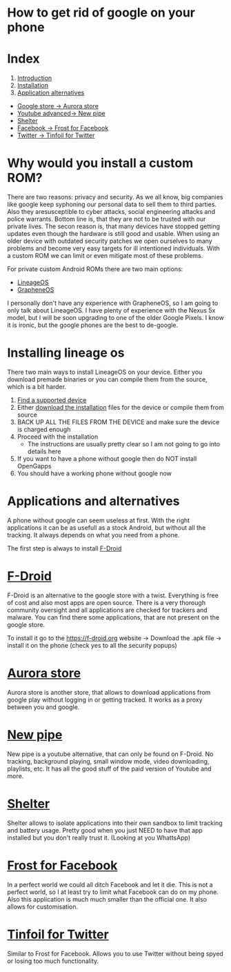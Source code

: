 # How to  get rid of google on your phone 

# Index
1. [Introduction](https://github.com/gamseb/degooglifyingYourPhone/#why-installing-a-custom-rom)
2. [Installation](https://github.com/gamseb/degooglifyingYourPhone/#installing-lineage-os)
3. [Application alternatives](https://github.com/gamseb/degooglifyingYourPhone/#applications-and-alternatives)
  * [Google store -> Aurora store](https://github.com/gamseb/degooglifyingYourPhone/#aurora-store)
  * [Youtube advanced-> New pipe](https://github.com/gamseb/degooglifyingYourPhone/#new-pipe)
  * [Shelter](https://github.com/gamseb/degooglifyingYourPhone/#shelter)
  * [Facebook -> Frost for Facebook](https://github.com/gamseb/degooglifyingYourPhone/#frost-for-facebook)
  * [Twitter -> Tinfoil for Twitter](https://github.com/gamseb/degooglifyingYourPhone/#tinfoil-for-twitter)


# Why would you install a custom ROM? 

There are two reasons: privacy and security. As we all know, big companies like google keep syphoning our personal data to sell them to third parties. Also they aresusceptible to cyber attacks, social engineering attacks and police warrants. Bottom line is, that they are not to be trusted with our  private lives. 
The secon reason is, that many devices have stopped getting updates even though the hardware is still good and usable. When using an older device with outdated security patches we open ourselves to many problems and become very easy targets for ill intentioned individuals. With a custom ROM we can limit or even mitigate most of these problems. 

For private custom Android ROMs there are two main options:

* [LineageOS](https://lineageos.org/)
* [GrapheneOS](https://grapheneos.org) 

I personally don't have any experience with GrapheneOS, so I am going to only talk about LineageOS. I have plenty of experience with the Nexus 5x model, but I will be soon upgrading to one of the older Google Pixels. I know it is ironic, but the google phones are the best to de-google.

# Installing lineage os

There two main ways to install LineageOS on your device. Either you download premade binaries or you can compile them from the source, which is a bit harder. 

1. [Find a supported device](https://wiki.lineageos.org/devices/)
2. Either [download the installation](https://download.lineageos.org/) files for the device or compile them from source
3. BACK UP ALL THE FILES FROM THE DEVICE and make sure the device is charged enough
4. Proceed with the installation 
   * The instructions are usually pretty clear so I am not going to go into details here
5. If you want to have a phone without google then do NOT install OpenGapps
6. You should have a working phone without google now



# Applications and alternatives

A phone without google can seem useless at first. With the right applications it can be as usefull as a stock Android, but without all the tracking. It always depends on what you need from a phone. 

The first step is always to install [F-Droid](https://f-droid.org/) 

# [F-Droid](https://f-droid.org/) 

F-Droid is an alternative to the google store with a twist. Everything is free of cost and also most apps are open source. There is a very thorough community oversight and all applications are checked for trackers and malware. You can find there some applications, that are not present on the google store. 

To install it go to the https://f-droid.org website -> Download the .apk file -> install it on the phone (check yes to all the security popups)



# [Aurora store](https://f-droid.org/en/packages/com.aurora.store/)

Aurora store is another store, that allows to download applications from google play without logging in or getting tracked. It works as a proxy between you and google. 



# [New pipe](https://f-droid.org/en/packages/org.schabi.newpipe/)

New pipe is a youtube alternative, that can only be found on F-Droid. No tracking, background playing, small window mode, video downloading, playlists, etc. It has all the good stuff of the paid version of Youtube and more. 



# [Shelter](https://f-droid.org/en/packages/net.typeblog.shelter/)

Shelter allows to isolate applications into their own sandbox to limit tracking and battery usage. Pretty good when you just NEED to have that app installed but you don't really trust it. (Looking at you WhattsApp)



# [Frost for Facebook](https://f-droid.org/en/packages/com.pitchedapps.frost/)

In a perfect world we could all ditch Facebook and let it die. This is not a perfect world, so I at least try to limit what Facebook can do on my phone. Also this application is much much smaller than the official one. It also allows for customisation.



# [Tinfoil for Twitter](https://f-droid.org/en/packages/com.mill_e.twitterwrapper/)

Similar to Frost for Facebook. Allows you to use Twitter without being spyed or losing too much functionality. 
